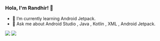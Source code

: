 ### Hola, I'm Randhir! 👋


- 🌱 I’m currently learning Android Jetpack.
- 💬 Ask me about Android Studio , Java , Kotlin , XML , Android Jetpack.

<img src="https://github-readme-stats.vercel.app/api?username=ImRandhir&&show_icons=true&title_color=13EF3B&icon_color=13EF3B&text_color=daf7dc&bg_color=151515">



<img src="https://github-readme-stats.vercel.app/api/top-langs/?username=ImRandhir&langs_count=6&hide=makefile,nesc,cmake,qmake&hide_border=true&layout=compact&bg_color=000000&text_color=13EF3B">
